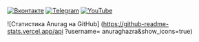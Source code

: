 [![Вконтакте](https://img.shields.io/badge/-VK-brightgreen?style=flat-square&logo=vk&logoColor=white)](https://vk.com/sitodel777)
[![Telegram](https://img.shields.io/badge/-Telegram-brightgreen?style=flat-square&logo=telegram&logoColor=white)](https://t.me/NikitaYurin777)
[![YouTube](https://img.shields.io/badge/-YouTube-brightgreen?style=flat-square&logo=youtube&logoColor=white)](https://www.youtube.com/channel/UC6qsQ3yXk_nZk-MKLsVax9w)

![Статистика Anurag на GitHub] (https://github-readme-stats.vercel.app/api ?username= anuraghazra&show_icons=true)
